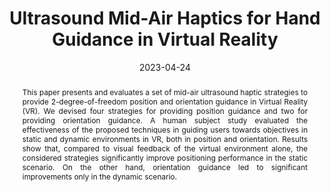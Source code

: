 ---
title: Ultrasound Mid-Air Haptics for Hand Guidance in Virtual Reality
authors:
- Lendy Mulot
- Thomas Howard
- Claudio Pacchierotti
- Maud Marchal
date: '2023-04-24'
doi: '10.1109/TOH.2023.3269521'
publishDate: '2024-04-24T13:26:12.324572Z'
publication_types:
- article-journal
publication: '*IEEE Transactions on Haptics*'
abstract: '<p align="justify">This paper presents and evaluates a set of mid-air ultrasound haptic strategies to provide 2-degree-of-freedom position and orientation guidance in Virtual Reality (VR). We devised four strategies for providing position guidance and two for providing orientation guidance. A human subject study evaluated the effectiveness of the proposed techniques in guiding users towards objectives in static and dynamic environments in VR, both in position and orientation. Results show that, compared to visual feedback of the virtual environment alone, the considered strategies significantly improve positioning performance in the static scenario. On the other hand, orientation guidance led to significant improvements only in the dynamic scenario.</p>'
featured: false

url_pdf: ''
url_code: ''
url_dataset: ''
url_poster: ''
url_project: ''
url_slides: ''
url_source: ''
url_video: 'https://youtu.be/GdIh0VLIGE4?si=5fRCsia5mbWRK_E1'

links:
- name: HAL
  url: https://inria.hal.science/hal-04070884/
- name: Supplementary material
  url: publication/mulot-2023-ultrasound/supplementary_material.pdf
---